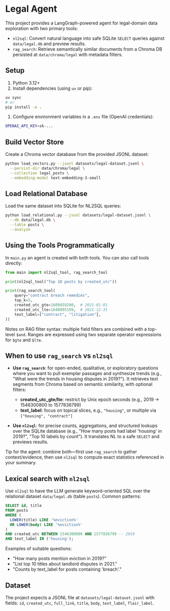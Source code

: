 # Legal Agent

This project provides a LangGraph-powered agent for legal-domain data exploration with two primary tools:

- `nl2sql`: Convert natural language into safe SQLite `SELECT` queries against `data/legal.db` and preview results.
- `rag_search`: Retrieve semantically similar documents from a Chroma DB persisted at `data/chroma/legal` with metadata filters.

## Setup

1. Python 3.12+
2. Install dependencies (using `uv` or pip):

```bash
uv sync
# or
pip install -e .
```

1. Configure environment variables in a `.env` file (OpenAI credentials):

```bash
OPENAI_API_KEY=sk-...
```

## Build Vector Store

Create a Chroma vector database from the provided JSONL dataset:

```bash
python load_vectors.py --jsonl datasets/legal-dataset.jsonl \
  --persist-dir data/chroma/legal \
  --collection legal_posts \
  --embedding-model text-embedding-3-small
```

## Load Relational Database

Load the same dataset into SQLite for NL2SQL queries:

```bash
python load_relational.py --jsonl datasets/legal-dataset.jsonl \
  --db data/legal.db \
  --table posts \
  --analyze
```

## Using the Tools Programmatically

In `main.py` an agent is created with both tools. You can also call tools directly:

```python
from main import nl2sql_tool, rag_search_tool

print(nl2sql_tool("Top 10 posts by created_utc"))

print(rag_search_tool(
    query="contract breach remedies",
    top_k=5,
    created_utc_gte=1609459200,  # 2021-01-01
    created_utc_lte=1640995199,  # 2021-12-31
    text_label=["contract", "litigation"],
))
```

Notes on RAG filter syntax: multiple field filters are combined with a top-level `$and`. Ranges are expressed using two separate operator expressions for `$gte` and `$lte`.

## When to use `rag_search` vs `nl2sql`

- **Use `rag_search`**: for open-ended, qualitative, or exploratory questions where you want to pull exemplar passages and synthesize trends (e.g., "What were the trends in housing disputes in 2019?"). It retrieves text segments from Chroma based on semantic similarity, with optional filters:
  - **created_utc_gte/lte**: restrict by Unix epoch seconds (e.g., 2019 → 1546300800 to 1577836799)
  - **text_label**: focus on topical slices, e.g., `"housing"`, or multiple via `["housing", "contract"]`

- **Use `nl2sql`**: for precise counts, aggregations, and structured lookups over the SQLite database (e.g., "How many posts had label 'housing' in 2019?", "Top 10 labels by count"). It translates NL to a safe `SELECT` and previews results.

Tip for the agent: combine both—first use `rag_search` to gather context/evidence, then use `nl2sql` to compute exact statistics referenced in your summary.

## Lexical search with `nl2sql`

Use `nl2sql` to have the LLM generate keyword-oriented SQL over the relational dataset `data/legal.db` (table `posts`). Common patterns:

```sql
SELECT id, title
FROM posts
WHERE (
  LOWER(title) LIKE '%eviction%'
  OR LOWER(body) LIKE '%eviction%'
)
AND created_utc BETWEEN 1546300800 AND 1577836799 -- 2019
AND text_label IN ('housing');
```

Examples of suitable questions:

- "How many posts mention eviction in 2019?"
- "List top 10 titles about landlord disputes in 2021."
- "Counts by text_label for posts containing 'breach'."

## Dataset

The project expects a JSONL file at `datasets/legal-dataset.jsonl` with fields:
`id`, `created_utc`, `full_link`, `title`, `body`, `text_label`, `flair_label`.
